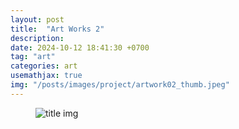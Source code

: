 ```yaml
---
layout: post
title:  "Art Works 2"
description: 
date: 2024-10-12 18:41:30 +0700
tag: "art"
categories: art
usemathjax: true
img: "/posts/images/project/artwork02_thumb.jpeg"
---
```


<figure>
    <img class="title-image" src="{{site.image_location}}/project/artwork02_thumb.jpeg" alt="title img">
</figure>
